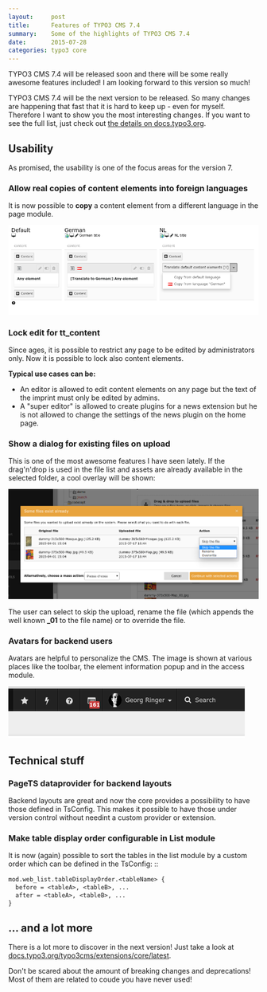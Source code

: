 ```yaml
---
layout:     post
title:      Features of TYPO3 CMS 7.4
summary:    Some of the highlights of TYPO3 CMS 7.4
date:       2015-07-28
categories: typo3 core
---
```

TYPO3 CMS 7.4 will be released soon and there will be some really awesome features included! I am looking forward to this version so much!
<!--more-->

TYPO3 CMS 7.4 will be the next version to be released. So many changes are happening that fast that it is hard to keep up - even for myself. 
Therefore I want to show you the most interesting changes. 
If you want to see the full list, just check out [the details on docs.typo3.org](http://docs.typo3.org/typo3cms/extensions/core/latest/#features).


## Usability

As promised, the usability is one of the focus areas for the version 7.

### Allow real copies of content elements into foreign languages

It is now possible to **copy** a content element from a different language in the page module.

![Copy elements](/assets/typo3-copy-elements.png)

### Lock edit for tt_content

Since ages, it is possible to restrict any page to be edited by administrators only. Now it is possible to lock also content elements.

**Typical use cases can be:**

- An editor is allowed to edit content elements on any page but the text of the imprint must only be edited by admins.
- A "super editor" is allowed to create plugins for a news extension but he is not allowed to change the settings of the news plugin on the home page.

### Show a dialog for existing files on upload

This is one of the most awesome features I have seen lately. 
If the drag'n'drop is used in the file list and assets are already available in the selected folder, a cool overlay will be shown:

![Upload files](/assets/typo3-dragndrop-filelist.png)

The user can select to skip the upload, rename the file (which appends the well known **_01** to the file name) or to override the file.

### Avatars for backend users

Avatars are helpful to personalize the CMS. The image is shown at various places like the toolbar, the element information popup and in the access module.

![Avatar in TYPO3 CMS](/assets/avatar.png)

## Technical stuff

### PageTS dataprovider for backend layouts

Backend layouts are great and now the core provides a possibility to have those defined in TsConfig. 
This makes it possible to have those under version control without needint a custom provider or extension.

### Make table display order configurable in List module

It is now (again) possible to sort the tables in the list module by a custom order which can be defined in the TsConfig: ::

	mod.web_list.tableDisplayOrder.<tableName> {
	  before = <tableA>, <tableB>, ...
	  after = <tableA>, <tableB>, ...
	}

## ... and a lot more

There is a lot more to discover in the next version! Just take a look at [docs.typo3.org/typo3cms/extensions/core/latest](http://docs.typo3.org/typo3cms/extensions/core/latest/).

Don't be scared about the amount of breaking changes and deprecations! Most of them are related to coude you have never used! 